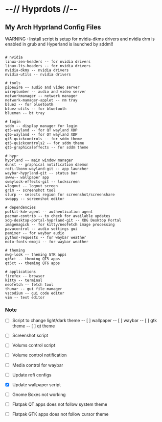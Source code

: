 # --// Hyprdots //--

## My Arch Hyprland Config Files

WARNING : Install script is setup for nvidia-dkms drivers and nvidia drm is enabled in grub and Hyperland is launched by sddm!!


```

# nvidia
linux-zen-headers -- for nvidia drivers
linux-lts-headers -- for nvidia drivers
nvidia-dkms -- nvidia drivers
nvidia-utils -- nvidia drivers

# tools
pipewire -- audio and video server
wireplumber -- audio and video server
networkmanager -- network manager
network-manager-applet -- nm tray
bluez -- for bluetooth
bluez-utils -- for bluetooth
blueman -- bt tray

# login
sddm -- display manager for login
qt5-wayland -- for QT wayland XDP
qt6-wayland -- for QT wayland XDP
qt5-quickcontrols -- for sddm theme
qt5-quickcontrols2 -- for sddm theme
qt5-graphicaleffects -- for sddm theme

# hypr
hyprland -- main window manager
dunst -- graphical notification daemon
rofi-lbonn-wayland-git -- app launcher
waybar-hyprland-git -- status bar
swww-- wallpaper app
swaylock-effects-git -- lockscreen
wlogout -- logout screen
grim -- screenshot tool
slurp -- selects region for screenshot/screenshare
swappy -- screenshot editor

# dependencies
polkit-kde-agent -- authentication agent
pacman-contrib -- to check for available updates
xdg-desktop-portal-hyprland-git -- XDG Desktop Portal
imagemagick -- for kitty/neofetch image processing
pavucontrol -- audio settings gui
pamixer -- for waybar audio
python-requests -- for waybar weather
noto-fonts-emoji -- for waybar weather

# theming
nwg-look -- theming GTK apps
qt6ct -- theming QT5 apps
qt5ct -- theming QT6 apps

# applications
firefox -- browser
kitty -- terminal
neofetch -- fetch tool
thunar -- gui file manager
vscodium -- gui code editor
vim -- text editor

```


### Note

- [ ] Script to change light/dark theme
    -- [ ] wallpaper
    -- [ ] waybar
    -- [ ] gtk theme
    -- [ ] qt theme
- [ ] Screenshot script
- [ ] Volums control script
- [ ] Volume control notification
- [ ] Media control for waybar
- [ ] Update rofi configs
- [x] Update wallpaper script
- [ ] Gnome Boxes not working
- [ ] Flatpak QT apps does not follow system theme
- [ ] Flatpak GTK apps does not follow cursor theme

